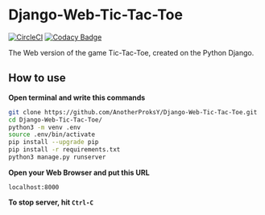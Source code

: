 # Django-Web-Tic-Tac-Toe

[![CircleCI](https://circleci.com/gh/AnotherProksY/Django-Web-Tic-Tac-Toe/tree/develop.svg?style=svg&circle-token=4c322f59e7db9ca07266bd34e000d2d174af851f)](https://circleci.com/gh/AnotherProksY/Django-Web-Tic-Tac-Toe/tree/develop)
[![Codacy Badge](https://api.codacy.com/project/badge/Grade/64d3fd2fafef4543a249d50a760b8005?branch=develop)](https://www.codacy.com/manual/AnotherProksY/Django-Web-Tic-Tac-Toe?utm_source=github.com&amp;utm_medium=referral&amp;utm_content=AnotherProksY/Django-Web-Tic-Tac-Toe&amp;utm_campaign=Badge_Grade)

The Web version of the game Tic-Tac-Toe, created on the Python Django.
## How to use
**Open terminal and write this commands**

```bash
git clone https://github.com/AnotherProksY/Django-Web-Tic-Tac-Toe.git
cd Django-Web-Tic-Tac-Toe/
python3 -m venv .env
source .env/bin/activate
pip install --upgrade pip
pip install -r requirements.txt
python3 manage.py runserver
```

**Open your Web Browser and put this URL**

```localhost:8000```

**To stop server, hit ```Ctrl-C```**
